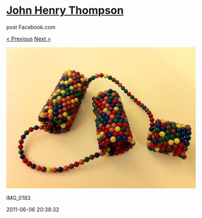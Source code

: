 # [John Henry Thompson](../README.md)
post Facebook.com

[< Previous](2011-06-08-5.md) [Next >](2011-06-06-2.md)

[![](../media/2011-06-06/Magnetic-Balls-IMG_0183.jpg)](../README.md)

IMG_0183

2011-06-06 20:38:32